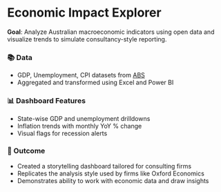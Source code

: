 # Economic Impact Explorer

**Goal**: Analyze Australian macroeconomic indicators using open data and visualize trends to simulate consultancy-style reporting.

### 📚 Data
- GDP, Unemployment, CPI datasets from [ABS](https://www.abs.gov.au/)
- Aggregated and transformed using Excel and Power BI

### 📊 Dashboard Features
- State-wise GDP and unemployment drilldowns
- Inflation trends with monthly YoY % change
- Visual flags for recession alerts

### 🎯 Outcome
- Created a storytelling dashboard tailored for consulting firms
- Replicates the analysis style used by firms like Oxford Economics
- Demonstrates ability to work with economic data and draw insights
